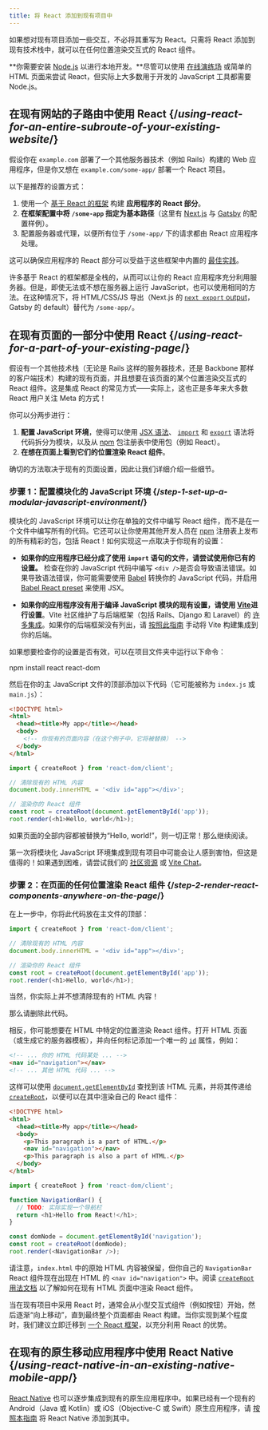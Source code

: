 ```yaml
---
title: 将 React 添加到现有项目中
---
```


<Intro>

如果想对现有项目添加一些交互，不必将其重写为 React。只需将 React 添加到现有技术栈中，就可以在任何位置渲染交互式的 React 组件。

</Intro>

<Note>

**你需要安装 [Node.js](https://nodejs.org/zh-cn/) 以进行本地开发。**尽管可以使用 [在线演练场](/learn/installation#try-react) 或简单的 HTML 页面来尝试 React，但实际上大多数用于开发的 JavaScript 工具都需要 Node.js。

</Note>

## 在现有网站的子路由中使用 React {/*using-react-for-an-entire-subroute-of-your-existing-website*/}

假设你在 `example.com` 部署了一个其他服务器技术（例如 Rails）构建的 Web 应用程序，但是你又想在 `example.com/some-app/` 部署一个 React 项目。

以下是推荐的设置方式：

1. 使用一个 [基于 React 的框架](/learn/start-a-new-react-project) 构建 **应用程序的 React 部分**。
2. **在框架配置中将 `/some-app` 指定为基本路径**（这里有 [Next.js](https://nextjs.org/docs/api-reference/next.config.js/basepath) 与 [Gatsby](https://www.gatsbyjs.com/docs/how-to/previews-deploys-hosting/path-prefix/) 的配置样例）。
3. 配置服务器或代理，以便所有位于 `/some-app/` 下的请求都由 React 应用程序处理。

这可以确保应用程序的 React 部分可以受益于这些框架中内置的 [最佳实践](/learn/start-a-new-react-project#can-i-use-react-without-a-framework)。

许多基于 React 的框架都是全栈的，从而可以让你的 React 应用程序充分利用服务器。但是，即使无法或不想在服务器上运行 JavaScript，也可以使用相同的方法。在这种情况下，将 HTML/CSS/JS 导出（Next.js 的 [`next export` output](https://nextjs.org/docs/advanced-features/static-html-export)，Gatsby 的 default）替代为 `/some-app/`。

## 在现有页面的一部分中使用 React {/*using-react-for-a-part-of-your-existing-page*/}

假设有一个其他技术栈（无论是 Rails 这样的服务器技术，还是 Backbone 那样的客户端技术）构建的现有页面，并且想要在该页面的某个位置渲染交互式的 React 组件。这是集成 React 的常见方式——实际上，这也正是多年来大多数 React 用户关注 Meta 的方式！

你可以分两步进行：

1. **配置 JavaScript 环境**，使得可以使用 [JSX 语法](/learn/writing-markup-with-jsx)、 [`import`](https://developer.mozilla.org/en-US/docs/Web/JavaScript/Reference/Statements/import) 和 [`export`](https://developer.mozilla.org/en-US/docs/Web/JavaScript/Reference/Statements/export) 语法将代码拆分为模块，以及从 [npm](https://www.npmjs.com/) 包注册表中使用包（例如 React）。
2. **在想在页面上看到它们的位置渲染 React 组件**。

确切的方法取决于现有的页面设置，因此让我们详细介绍一些细节。

### 步骤 1：配置模块化的 JavaScript 环境 {/*step-1-set-up-a-modular-javascript-environment*/}

模块化的 JavaScript 环境可以让你在单独的文件中编写 React 组件，而不是在一个文件中编写所有的代码。它还可以让你使用其他开发人员在 [npm](https://www.npmjs.com/) 注册表上发布的所有精彩的包，包括 React！如何实现这一点取决于你现有的设置：

* **如果你的应用程序已经分成了使用 `import` 语句的文件，请尝试使用你已有的设置。** 检查在你的 JavaScript 代码中编写 `<div />`是否会导致语法错误。如果导致语法错误，你可能需要使用 [Babel](https://babeljs.io/setup) 转换你的 JavaScript 代码，并启用 [Babel React preset](https://babeljs.io/docs/babel-preset-react) 来使用 JSX。

* **如果你的应用程序没有用于编译 JavaScript 模块的现有设置，请使用 [Vite](https://vitejs.dev/)进行设置**。Vite 社区维护了与后端框架（包括 Rails、Django 和 Laravel）的 [许多集成](https://github.com/vitejs/awesome-vite#integrations-with-backends)。如果你的后端框架没有列出，请 [按照此指南](https://cn.vitejs.dev/guide/backend-integration.html) 手动将 Vite 构建集成到你的后端。

如果想要检查你的设置是否有效，可以在项目文件夹中运行以下命令：

<TerminalBlock>
npm install react react-dom
</TerminalBlock>

然后在你的主 JavaScript 文件的顶部添加以下代码（它可能被称为 `index.js` 或 `main.js`）：

<Sandpack>

```html index.html hidden
<!DOCTYPE html>
<html>
  <head><title>My app</title></head>
  <body>
    <!-- 你现有的页面内容（在这个例子中，它将被替换） -->
  </body>
</html>
```

```js index.js active
import { createRoot } from 'react-dom/client';

// 清除现有的 HTML 内容
document.body.innerHTML = '<div id="app"></div>';

// 渲染你的 React 组件
const root = createRoot(document.getElementById('app'));
root.render(<h1>Hello, world</h1>);
```

</Sandpack>

如果页面的全部内容都被替换为“Hello, world!”，则一切正常！那么继续阅读。

<Note>

第一次将模块化 JavaScript 环境集成到现有项目中可能会让人感到害怕，但这是值得的！如果遇到困难，请尝试我们的 [社区资源](/community) 或 [Vite Chat](https://chat.vitejs.dev/)。

</Note>

### 步骤 2：在页面的任何位置渲染 React 组件 {/*step-2-render-react-components-anywhere-on-the-page*/}

在上一步中，你将此代码放在主文件的顶部：

```js
import { createRoot } from 'react-dom/client';

// 清除现有的 HTML 内容
document.body.innerHTML = '<div id="app"></div>';

// 渲染你的 React 组件
const root = createRoot(document.getElementById('app'));
root.render(<h1>Hello, world</h1>);
```

当然，你实际上并不想清除现有的 HTML 内容！

那么请删除此代码。

相反，你可能想要在 HTML 中特定的位置渲染 React 组件。打开 HTML 页面（或生成它的服务器模板），并向任何标记添加一个唯一的 [`id`](https://developer.mozilla.org/en-US/docs/Web/HTML/Global_attributes/id) 属性，例如：

```html
<!-- ... 你的 HTML 代码某处 ... -->
<nav id="navigation"></nav>
<!-- ... 其他 HTML 代码 ... -->
```

这样可以使用 [`document.getElementById`](https://developer.mozilla.org/en-US/docs/Web/API/Document/getElementById) 查找到该 HTML 元素，并将其传递给 [`createRoot`](/reference/react-dom/client/createRoot)，以便可以在其中渲染自己的 React 组件：

<Sandpack>

```html index.html
<!DOCTYPE html>
<html>
  <head><title>My app</title></head>
  <body>
    <p>This paragraph is a part of HTML.</p>
    <nav id="navigation"></nav>
    <p>This paragraph is also a part of HTML.</p>
  </body>
</html>
```

```js index.js active
import { createRoot } from 'react-dom/client';

function NavigationBar() {
  // TODO: 实际实现一个导航栏
  return <h1>Hello from React!</h1>;
}

const domNode = document.getElementById('navigation');
const root = createRoot(domNode);
root.render(<NavigationBar />);
```

</Sandpack>

请注意，`index.html` 中的原始 HTML 内容被保留，但你自己的 `NavigationBar` React 组件现在出现在 HTML 的 `<nav id="navigation">` 中。阅读 [`createRoot` 用法文档](/reference/react-dom/client/createRoot#rendering-a-page-partially-built-with-react) 以了解如何在现有 HTML 页面中渲染 React 组件。

当在现有项目中采用 React 时，通常会从小型交互式组件（例如按钮）开始，然后逐渐“向上移动”，直到最终整个页面都由 React 构建。当你实现到某个程度时，我们建议立即迁移到 [一个 React 框架](/learn/start-a-new-react-project)，以充分利用 React 的优势。


## 在现有的原生移动应用程序中使用 React Native {/*using-react-native-in-an-existing-native-mobile-app*/}

[React Native](https://reactnative.dev/) 也可以逐步集成到现有的原生应用程序中。如果已经有一个现有的 Android（Java 或 Kotlin）或 iOS（Objective-C 或 Swift）原生应用程序，请 [按照本指南](https://reactnative.dev/docs/integration-with-existing-apps) 将 React Native 添加到其中。
